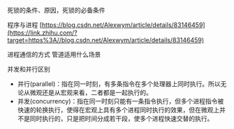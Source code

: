 死锁的条件、原因，死锁的必备条件

程序与进程 [https://blog.csdn.net/Alexwym/article/details/83146459](https://link.zhihu.com/?target=https%3A//blog.csdn.net/Alexwym/article/details/83146459)

进程通信的方式 管道适用什么场景

并发和并行区别

- 并行(parallel)：指在同一时刻，有多条指令在多个处理器上同时执行。所以无论从微观还是从宏观来看，二者都是一起执行的。
- 并发(concurrency)：指在同一时刻只能有一条指令执行，但多个进程指令被快速的轮换执行，使得在宏观上具有多个进程同时执行的效果，但在微观上并不是同时执行的，只是把时间分成若干段，使多个进程快速交替的执行。